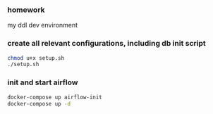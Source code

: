 ### homework
my ddl dev environment

### create all relevant configurations, including db init script
```bash
chmod u+x setup.sh
./setup.sh
```

### init and start airflow
```bash
docker-compose up airflow-init
docker-compose up -d
```